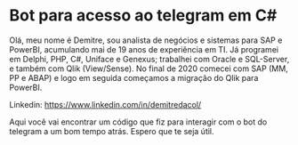 # Bot para acesso ao telegram em C#

Olá, meu nome é Demitre, sou analista de negócios e sistemas para SAP e PowerBI, acumulando mai de 19 anos de experiência em TI.
Já programei em Delphi, PHP, C#, Uniface e Genexus; trabalhei com Oracle e SQL-Server, e também com Qlik (View/Sense).
No final de 2020 comecei com SAP (MM, PP e ABAP) e logo em seguida começamos a migração do Qlik para PowerBI.

Linkedin: https://www.linkedin.com/in/demitredacol/

Aqui você vai encontrar um código que fiz para interagir com o bot do telegram a um bom tempo atrás.
Espero que te seja útil.

